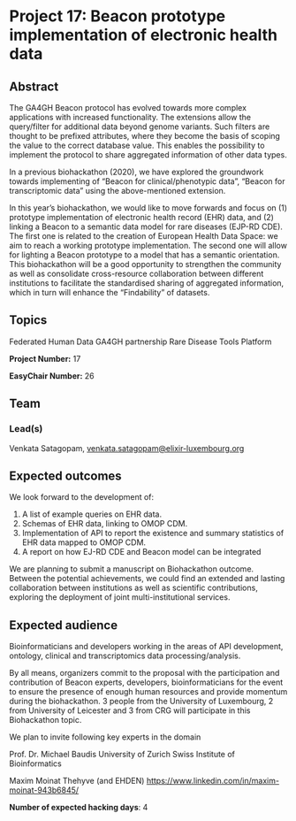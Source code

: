 # Project 17: Beacon prototype implementation of electronic health data

## Abstract

The GA4GH Beacon protocol has evolved towards more complex applications with increased functionality. The extensions allow the query/filter for additional data beyond genome variants. Such filters are thought to be prefixed attributes, where they become the basis of scoping the value to the correct database value. This enables the possibility to implement the protocol to share aggregated information of other data types.

In a previous biohackathon (2020), we have explored the groundwork towards implementing of “Beacon for clinical/phenotypic data”, “Beacon for transcriptomic data” using the above-mentioned extension.

In this year’s biohackathon, we would like to move forwards and focus on (1) prototype implementation of electronic health record (EHR) data, and (2) linking a Beacon to a semantic data model for rare diseases (EJP-RD CDE). The first one is related to the creation of European Health Data Space: we aim to reach a working prototype implementation. The second one will allow for lighting a Beacon prototype to a model that has a semantic orientation. This biohackathon will be a good opportunity to strengthen the community as well as consolidate cross-resource collaboration between different institutions to facilitate the standardised sharing of aggregated information, which in turn will enhance the “Findability” of datasets.

## Topics

Federated Human Data
GA4GH partnership
Rare Disease
Tools Platform

**Project Number:** 17



**EasyChair Number:** 26

## Team

### Lead(s)

Venkata Satagopam, venkata.satagopam@elixir-luxembourg.org

## Expected outcomes

We look forward to the development of:
1)    A list of example queries on EHR data.
2)    Schemas of EHR data, linking to OMOP CDM.
3)   Implementation of API to report the existence and summary statistics of EHR data mapped to OMOP CDM.
4) A report on how EJ-RD CDE and Beacon model can be integrated

We are planning to submit a manuscript on Biohackathon outcome. Between the potential achievements, we could find an extended and lasting collaboration between institutions as well as scientific contributions, exploring the deployment of joint multi-institutional services.

## Expected audience

Bioinformaticians and developers working in the areas of API development, ontology, clinical and transcriptomics data processing/analysis.

By all means, organizers commit to the proposal with the participation and contribution of Beacon experts, developers, bioinformaticians for the event to ensure the presence of enough human resources and provide momentum during the biohackathon. 3 people from the University of Luxembourg, 2 from University of Leicester and 3 from CRG will participate in this Biohackathon topic.

We plan to invite following key experts in the domain

Prof. Dr. Michael Baudis
University of Zurich
Swiss Institute of Bioinformatics

Maxim Moinat
Thehyve (and EHDEN)
https://www.linkedin.com/in/maxim-moinat-943b6845/

**Number of expected hacking days**: 4

